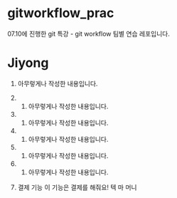 # gitworkflow_prac
07.10에 진행한 git 특강 - git workflow 팀별 연습 레포입니다.

# Jiyong
1. 아무렇게나 작성한 내용입니다.
2. 1. 아무렇게나 작성한 내용입니다.
3. 1. 아무렇게나 작성한 내용입니다.
4. 1. 아무렇게나 작성한 내용입니다.
5. 1. 아무렇게나 작성한 내용입니다.
6. 1. 아무렇게나 작성한 내용입니다.

1. 결제 기능
이 기능은 결제를 해줘요!
텍 마 머니